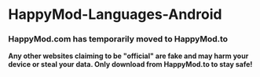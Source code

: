 # HappyMod-Languages-Android

### HappyMod.com has temporarily moved to HappyMod.to 

**Any other websites claiming to be "official" are fake and may harm your device or steal your data. Only download from HappyMod.to to stay safe!**
